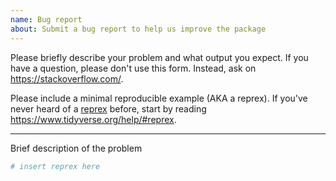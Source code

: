 ```yaml
---
name: Bug report
about: Submit a bug report to help us improve the package
---
```


Please briefly describe your problem and what output you expect. If you have a question, please don't use this form. Instead, ask on <https://stackoverflow.com/>.

Please include a minimal reproducible example (AKA a reprex). If you've never heard of a [reprex](http://reprex.tidyverse.org/) before, start by reading <https://www.tidyverse.org/help/#reprex>.

---

Brief description of the problem

```r
# insert reprex here
```
